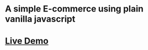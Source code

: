 # A simple E-commerce using plain vanilla javascript

# [Live Demo](https://61ffb1b6bc4e7f9d378d6930--vigorous-babbage-001f02.netlify.app)
